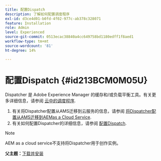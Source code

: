 ```yaml
---
title: 配置Dispatch
description: 了解如何配置调度程序
exl-id: d3ce4d01-b0fd-4f02-977c-ab378c328071
feature: Installation
role: Admin
level: Experienced
source-git-commit: 0513ecac38840a4cc649758bd1180edff1f8aed1
workflow-type: tm+mt
source-wordcount: '81'
ht-degree: 14%

---
```


# 配置Dispatch {#id213BCM0M05U}

Dispatcher 是 Adobe Experience Manager 的缓存和/或负载平衡工具。有关更多详细信息，请参阅 [云中的调度程序](https://experienceleague.adobe.com/docs/experience-manager-cloud-service/implementing/content-delivery/disp-overview.html?lang=en).

1. 有关将Dispatcher配置从AMS迁移到云服务的信息，请参阅 [将Dispatcher配置从AMS迁移到AEMas a Cloud Service](https://experienceleague.adobe.com/docs/experience-manager-cloud-service/implementing/content-delivery/ams-aem.html?lang=en).
1. 有关如何配置Dispatcher的详细信息，请参阅 [配置Dispatch](https://experienceleague.adobe.com/docs/experience-manager-dispatcher/using/configuring/dispatcher-configuration.html?lang=zh-Hans).

>[!NOTE]
>
> AEM as a cloud service不支持将Dispatcher用于创作实例。

**父主题：**[&#x200B;下载并安装](download-install.md)
